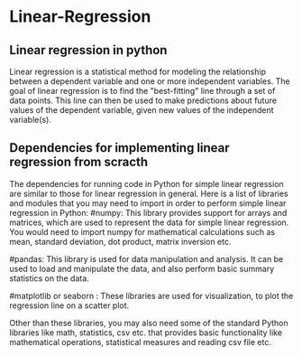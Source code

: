 # Linear-Regression

## Linear regression in python
Linear regression is a statistical method for modeling the relationship between a dependent variable and one or more independent variables. The goal of linear regression is to find the "best-fitting" line through a set of data points. This line can then be used to make predictions about future values of the dependent variable, given new values of the independent variable(s). 
## Dependencies for implementing linear regression from scracth
The dependencies for running code in Python for simple linear regression are similar to those for linear regression in general. Here is a list of libraries and modules that you may need to import in order to perform simple linear regression in Python:
#numpy: This library provides support for arrays and matrices, which are used to represent the data for simple linear regression. You would need to import numpy for mathematical calculations such as mean, standard deviation, dot product, matrix inversion etc.

#pandas: This library is used for data manipulation and analysis. It can be used to load and manipulate the data, and also perform basic summary statistics on the data.

#matplotlib or seaborn : These libraries are used for visualization, to plot the regression line on a scatter plot.

Other than these libraries, you may also need some of the standard Python libraries like math, statistics, csv etc. that provides basic functionality like mathematical operations, statistical measures and reading csv file etc.
